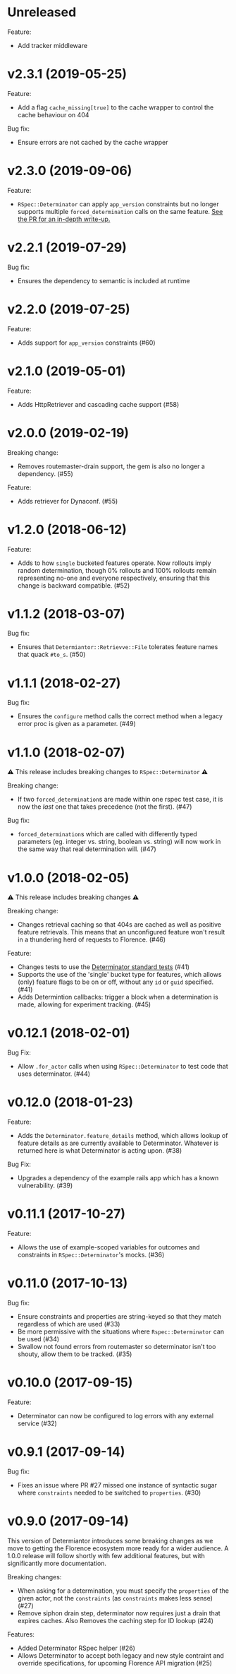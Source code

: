 # Unreleased

Feature:
- Add tracker middleware

# v2.3.1 (2019-05-25)

Feature:
- Add a flag `cache_missing[true]` to the cache wrapper to control the cache behaviour on 404

Bug fix:
- Ensure errors are not cached by the cache wrapper

# v2.3.0 (2019-09-06)

Feature:
- `RSpec::Determinator` can apply `app_version` constraints but no longer supports multiple `forced_determination` calls on the same feature. [See the PR for an in-depth write-up.](https://github.com/deliveroo/determinator/pull/63)

# v2.2.1 (2019-07-29)

Bug fix:
- Ensures the dependency to semantic is included at runtime

# v2.2.0 (2019-07-25)

Feature:
- Adds support for `app_version` constraints (#60)

# v2.1.0 (2019-05-01)

Feature:
- Adds HttpRetriever and cascading cache support (#58)

# v2.0.0 (2019-02-19)

Breaking change:
- Removes routemaster-drain support, the gem is also no longer a dependency. (#55)

Feature:
- Adds retriever for Dynaconf. (#55)

# v1.2.0 (2018-06-12)

Feature:
- Adds to how `single` bucketed features operate. Now rollouts imply random determination, though 0% rollouts and 100% rollouts remain representing no-one and everyone respectively, ensuring that this change is backward compatible. (#52)

# v1.1.2 (2018-03-07)

Bug fix:
- Ensures that `Determiantor::Retrievve::File` tolerates feature names that quack `#to_s`. (#50)

# v1.1.1 (2018-02-27)

Bug fix:
- Ensures the `configure` method calls the correct method when a legacy error proc is given as a parameter. (#49)

# v1.1.0 (2018-02-07)

⚠️ This release includes breaking changes to `RSpec::Determinator` ⚠️

Breaking change:
- If two `forced_determination`s are made within one rspec test case, it is now the _last_ one that takes precedence (not the first). (#47)

Bug fix:
- `forced_determination`s which are called with differently typed parameters (eg. integer vs. string, boolean vs. string) will now work in the same way that real determination will. (#47)

# v1.0.0 (2018-02-05)

⚠️ This release includes breaking changes ⚠️

Breaking change:
- Changes retrieval caching so that 404s are cached as well as positive feature retrievals. This means that an unconfigured feature won't result in a thundering herd of requests to Florence. (#46)

Feature:
- Changes tests to use the [Determinator standard tests](https://github.com/deliveroo/determinator-standard-tests) (#41)
- Supports the use of the 'single' bucket type for features, which allows (only) feature flags to be on or off, without any `id` or `guid` specified. (#41)
- Adds Determintion callbacks: trigger a block when a determination is made, allowing for experiment tracking. (#45)

# v0.12.1 (2018-02-01)

Bug Fix:
- Allow `.for_actor` calls when using `RSpec::Determinator` to test code that uses determinator. (#44)

# v0.12.0 (2018-01-23)

Feature:
- Adds the `Determinator.feature_details` method, which allows lookup of feature details as are currently available to Determinator. Whatever is returned here is what Determinator is acting upon. (#38)

Bug Fix:
- Upgrades a dependency of the example rails app which has a known vulnerability. (#39)

# v0.11.1 (2017-10-27)

Feature:
- Allows the use of example-scoped variables for outcomes and constraints in `RSpec::Determinator`'s mocks. (#36)

# v0.11.0 (2017-10-13)

Bug fix:
- Ensure constraints and properties are string-keyed so that they match regardless of which are used (#33)
- Be more permissive with the situations where `Rspec::Determinator` can be used (#34)
- Swallow not found errors from routemaster so determinator isn't too shouty, allow them to be tracked. (#35)

# v0.10.0 (2017-09-15)

Feature:
- Determinator can now be configured to log errors with any external service (#32)

# v0.9.1 (2017-09-14)

Bug fix:
- Fixes an issue where PR #27 missed one instance of syntactic sugar where `constraints` needed to be switched to `properties`. (#30)

# v0.9.0 (2017-09-14)

This version of Determiantor introduces some breaking changes as we move to getting the Florence ecosystem more ready for a wider audience. A 1.0.0 release will follow shortly with few additional features, but with significantly more documentation.

Breaking changes:
- When asking for a determination, you must specify the `properties` of the given actor, not the `constraints` (as `constraints` makes less sense) (#27)
- Remove siphon drain step, determinator now requires just a drain that expires caches. Also Removes the caching step for ID lookup (#24)

Features:
- Added Determinator RSpec helper (#26)
- Allows Determinator to accept both legacy and new style contraint and override specifications, for upcoming Florence API migration (#25)
